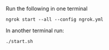 Run the following in one terminal

```
ngrok start --all --config ngrok.yml
```

In another terminal run:

```
./start.sh
```
